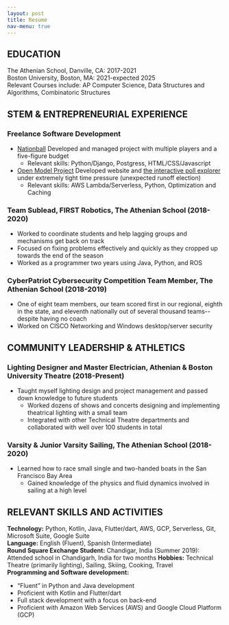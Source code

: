 ```yaml
---
layout: post
title: Resume
nav-menu: true
---
```



## EDUCATION

The Athenian School, Danville, CA: 2017-2021  
Boston University, Boston, MA: 2021-expected 2025  
Relevant Courses include: AP Computer Science, Data Structures and Algorithms, Combinatoric Structures

## STEM & ENTREPRENEURIAL EXPERIENCE
### Freelance Software Development
* [Nationball](https://www.nationball.com) Developed and managed project with multiple players and a five-figure budget
    * Relevant skills: Python/Django, Postgress, HTML/CSS/Javascript 
* [Open Model Project](https://www.openmodelproject.org) Developed website and [the interactive poll explorer](https://www.openmodelproject.org/inhouse/) under extremely tight time pressure (unexpected runoff election)
    * Relevant skills: AWS Lambda/Serverless, Python, Optimization and Caching 


### Team Sublead, FIRST Robotics, The Athenian School (2018-2020)
* Worked to coordinate students and help lagging groups and mechanisms get back on track
* Focused on fixing problems effectively and quickly as they cropped up towards the end of the season
* Worked as a programmer two years using Java, Python, and ROS

### CyberPatriot Cybersecurity Competition Team Member, The Athenian School (2018-2019)
* One of eight team members, our team scored first in our regional, eighth in the state, and eleventh nationally out of several thousand teams-- despite having no coach
* Worked on CISCO Networking and Windows desktop/server security


## COMMUNITY LEADERSHIP & ATHLETICS
### Lighting Designer and Master Electrician, Athenian & Boston University Theatre (2018-Present)
* Taught myself lighting design and project management and passed down knowledge to future students
  - Worked dozens of shows and concerts designing and implementing theatrical lighting with a small team
  - Integrated with other Technical Theatre departments and collaborated with well over 100 students in total

### Varsity & Junior Varsity Sailing, The Athenian School (2018-2020)
* Learned how to race small single and two-handed boats in the San Francisco Bay Area
  - Gained knowledge of the physics and fluid dynamics involved in sailing at a high level

## RELEVANT SKILLS AND ACTIVITIES
**Technology:** Python, Kotlin, Java, Flutter/dart, AWS, GCP, Serverless, Git, Microsoft Suite, Google Suite  
**Language:** English (Fluent), Spanish (Intermediate)  
**Round Square Exchange Student:** Chandigar, India (Summer 2019): Attended school in Chandigarh, India for two months
**Hobbies:** Technical Theatre (primarily lighting), Sailing, Skiing, Cooking, Travel  
**Programming and Software development:**  
* “Fluent” in Python and Java development
* Proficient with Kotlin and Flutter/dart
* Full stack development with a focus on back-end
* Proficient with  Amazon Web Services (AWS) and Google Cloud Platform (GCP)
